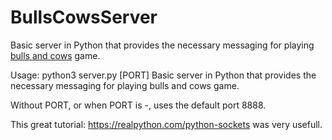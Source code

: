 # BullsCowsServer
Basic server in Python that provides the necessary messaging for playing [bulls and cows](https://en.wikipedia.org/wiki/Bulls_and_Cows) game.

Usage: python3 server.py [PORT]
Basic server in Python that provides the necessary messaging for playing bulls and cows game.

Without PORT, or when PORT is -, uses the default port 8888.


This great tutorial: https://realpython.com/python-sockets was very usefull.
